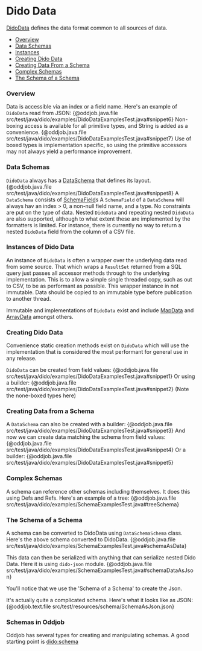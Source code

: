Dido Data
=========

[DidoData](http://rgordon.co.uk/projects/dido/current/api/dido/data/DidoData.html) 
defines the data format common to all sources of data. 

- [Overview](#overview)
- [Data Schemas](#data-schemas)
- [Instances](#instances-of-dido-data)
- [Creating Dido Data](#creating-dido-data)
- [Creating Data From a Schema](#creating-data-from-a-schema)
- [Complex Schemas](#complex-schemas)
- [The Schema of a Schema](#the-schema-of-a-schema)

### Overview

Data is accessible via an
index or a field name. Here's an example of `DidoData` read from JSON:
{@oddjob.java.file src/test/java/dido/examples/DidoDataExamplesTest.java#snippet6}
Non-boxing access is available for all primitive types, and String is added as a convenience.
{@oddjob.java.file src/test/java/dido/examples/DidoDataExamplesTest.java#snippet7}
Use of boxed types is implementation specific, so using the primitive accessors may
not always yield a performance improvement. 

### Data Schemas

`DidoData` always has a [DataSchema](http://rgordon.co.uk/projects/dido/current/api/dido/data/DataSchema.html) that
defines its layout.
{@oddjob.java.file src/test/java/dido/examples/DidoDataExamplesTest.java#snippet8}
A `DataSchema` consists of [SchemaField](http://rgordon.co.uk/projects/dido/current/api/dido/data/SchemaField.html)s
A `SchemaField` of a `DataSchema` will always hav an index > 0, a non-null field name, 
and a type. No constraints are put on the type of data. Nested `DidoData` and 
repeating nested `DidoData` are also supported, although to what extent these 
are implemented by the formatters is limited. For instance, there is currently no way to
return a nested `DidoData` field from the column of a CSV file. 

### Instances of Dido Data

An instance of `DidoData` is often a wrapper over the underlying data read from some source. That which
wraps a `ResultSet` returned from a SQL query just passes all accessor methods through to the underlying
implementation. This is to allow a simple single threaded copy, such as out to CSV, to be as 
performant as possible. This wrapper instance in not immutable. Data should be copied to an immutable type
before publication to another thread.

Immutable and implementations of `DidoData` exist and include
[MapData](http://rgordon.co.uk/projects/dido/current/api/dido/data/MapData.html) and
[ArrayData](http://rgordon.co.uk/projects/dido/current/api/dido/data/ArrayData.html)
amongst others.

### Creating Dido Data

Convenience static creation methods exist on `DidoData` which will use the implementation 
that is considered the most performant for general use in any release.

`DidoData` can be created from field values:
{@oddjob.java.file src/test/java/dido/examples/DidoDataExamplesTest.java#snippet1}
Or using a builder:
{@oddjob.java.file src/test/java/dido/examples/DidoDataExamplesTest.java#snippet2}
(Note the none-boxed types here)

### Creating Data from a Schema

A `DataSchema` can also be created with a builder:
{@oddjob.java.file src/test/java/dido/examples/DidoDataExamplesTest.java#snippet3}
And now we can create data matching the schema from field values:
{@oddjob.java.file src/test/java/dido/examples/DidoDataExamplesTest.java#snippet4}
Or a builder:
{@oddjob.java.file src/test/java/dido/examples/DidoDataExamplesTest.java#snippet5}

### Complex Schemas

A schema can reference other schemas including themselves. It
does this using Defs and Refs. Here's an example of a tree:
{@oddjob.java.file src/test/java/dido/examples/SchemaExamplesTest.java#treeSchema}

### The Schema of a Schema

A schema can be converted to DidoData using `DataSchemaSchema` class.
Here's the above schema converted to DidoData.
{@oddjob.java.file src/test/java/dido/examples/SchemaExamplesTest.java#schemaAsData}

This data can then be serialized with anything that can serialize nested Dido Data. Here it is using 
`dido-json` module.
{@oddjob.java.file src/test/java/dido/examples/SchemaExamplesTest.java#schemaDataAsJson}

You'll notice that we use the 'Schema of a Schema' to create the Json. 

It's actually quite a complicated schema. Here's what it looks like as JSON:
{@oddjob.text.file src/test/resources/schema/SchemaAsJson.json}

### Schemas in Oddjob

Oddjob has several types for creating and manipulating schemas. A good starting point is 
[dido:schema](https://github.com/robjg/dido/blob/master/docs/reference/dido/oddjob/schema/SchemaBean.md)
